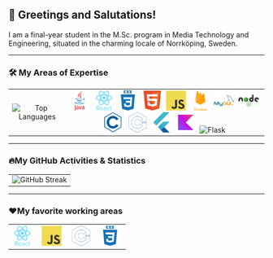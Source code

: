 ## 👋 Greetings and Salutations!

I am a final-year student in the M.Sc. program in Media Technology and Engineering, situated in the charming locale of Norrköping, Sweden.

---

### 🛠️ My Areas of Expertise

<table>
  <tr>
    <td align="center">
      <picture >
        <source media="(prefers-color-scheme: dark)" srcset="https://github-readme-stats.vercel.app/api/top-langs/?username=grantallkotten&layout=compact&theme=dark">
        <source media="(prefers-color-scheme: light)" srcset="https://github-readme-stats.vercel.app/api/top-langs/?username=grantallkotten&layout=compact&theme=light">
        <img src="https://github-readme-stats.vercel.app/api/top-langs/?username=grantallkotten&layout=compact" alt="Top Languages">
      </picture>
    </td>
    <td>
      <div align="center">
        <img src="https://github.com/devicons/devicon/blob/master/icons/java/java-original-wordmark.svg" title="Java" alt="Java" width="40" height="40"/>&nbsp;
        <img src="https://github.com/devicons/devicon/blob/master/icons/react/react-original-wordmark.svg" title="React" alt="React" width="40" height="40"/>&nbsp;
        <img src="https://github.com/devicons/devicon/blob/master/icons/css3/css3-plain-wordmark.svg" title="CSS3" alt="CSS" width="40" height="40"/>&nbsp;
        <img src="https://github.com/devicons/devicon/blob/master/icons/html5/html5-original.svg" title="HTML5" alt="HTML" width="40" height="40"/>&nbsp;
        <img src="https://github.com/devicons/devicon/blob/master/icons/javascript/javascript-original.svg" title="JavaScript" alt="JavaScript" width="40" height="40"/>&nbsp;
        <img src="https://github.com/devicons/devicon/blob/master/icons/firebase/firebase-plain-wordmark.svg" title="Firebase" alt="Firebase" width="40" height="40"/>&nbsp;
        <img src="https://github.com/devicons/devicon/blob/master/icons/mysql/mysql-original-wordmark.svg" title="MySQL" alt="MySQL" width="40" height="40"/>&nbsp;
        <img src="https://github.com/devicons/devicon/blob/master/icons/nodejs/nodejs-original-wordmark.svg" title="NodeJS" alt="NodeJS" width="40" height="40"/>&nbsp;
        <img src="https://github.com/devicons/devicon/blob/master/icons/c/c-line.svg" title="C" alt="C" width="40" height="40"/>&nbsp;
        <img src="https://github.com/devicons/devicon/blob/master/icons/cplusplus/cplusplus-line.svg" title="C++" alt="C++" width="40" height="40"/>&nbsp;
        <img src="https://github.com/devicons/devicon/blob/master/icons/flutter/flutter-original.svg" title="Flutter" alt="Flutter" width="40" height="40"/>&nbsp;
        <img src="https://github.com/devicons/devicon/blob/master/icons/kotlin/kotlin-original.svg" title="Kotlin" alt="Kotlin" width="40" height="40"/>&nbsp;
        <img src="https://cdn.jsdelivr.net/npm/simple-icons@v9/icons/flask.svg" title="Flask" alt="Flask" width="40" height="40"/>&nbsp;
      </div>
    </td>
  </tr>
</table>

---

### 🔥My GitHub Activities & Statistics

<table>
  <tr>
    <td>    
      <picture>
        <source media="(prefers-color-scheme: dark)" srcset="http://github-readme-streak-stats.herokuapp.com?user=Grantallkotten&theme=dark&background=000000">
        <source media="(prefers-color-scheme: light)" srcset="http://github-readme-streak-stats.herokuapp.com?user=Grantallkotten&theme=light">
        <img src="http://github-readme-streak-stats.herokuapp.com?user=Grantallkotten" alt="GitHub Streak">
      </picture>
    </td>
  </tr>
</table>

---

### ❤️My favorite working areas

<table>
  <tr>
    <td align="center">
      <img src="https://github.com/devicons/devicon/blob/master/icons/react/react-original-wordmark.svg" title="React" alt="React" width="40" height="40"/>&nbsp;
    </td>
    <td align="center">
      <img src="https://github.com/devicons/devicon/blob/master/icons/javascript/javascript-original.svg" title="JavaScript" alt="JavaScript" width="40" height="40"/>&nbsp;
    </td>
    <td align="center">
      <img src="https://github.com/devicons/devicon/blob/master/icons/cplusplus/cplusplus-line.svg" title="C++" alt="C++" width="40" height="40"/>&nbsp;
    </td>
    <td align="center">
      <img src="https://github.com/devicons/devicon/blob/master/icons/css3/css3-plain-wordmark.svg" title="CSS3" alt="CSS" width="40" height="40"/>&nbsp;
    </td>
  </tr>  
</table>
